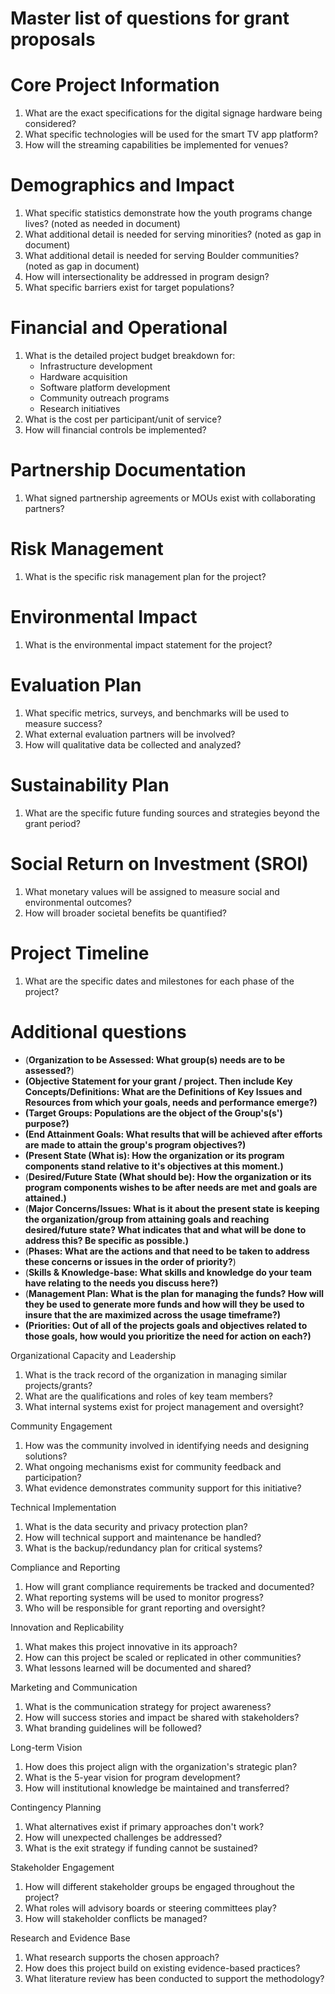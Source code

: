 # Master list of questions for grant proposals

# Core Project Information

1. What are the exact specifications for the digital signage hardware being considered?
2. What specific technologies will be used for the smart TV app platform?
3. How will the streaming capabilities be implemented for venues?

# Demographics and Impact

1. What specific statistics demonstrate how the youth programs change lives? (noted as needed in document)
2. What additional detail is needed for serving minorities? (noted as gap in document)
3. What additional detail is needed for serving Boulder communities? (noted as gap in document)
4. How will intersectionality be addressed in program design?
5. What specific barriers exist for target populations?

# Financial and Operational

1. What is the detailed project budget breakdown for:
    - Infrastructure development
    - Hardware acquisition
    - Software platform development
    - Community outreach programs
    - Research initiatives
2. What is the cost per participant/unit of service?
3. How will financial controls be implemented?

# Partnership Documentation

1. What signed partnership agreements or MOUs exist with collaborating partners?

# Risk Management

1. What is the specific risk management plan for the project?

# Environmental Impact

1. What is the environmental impact statement for the project?

# Evaluation Plan

1. What specific metrics, surveys, and benchmarks will be used to measure success?
2. What external evaluation partners will be involved?
3. How will qualitative data be collected and analyzed?

# Sustainability Plan

1. What are the specific future funding sources and strategies beyond the grant period?

# Social Return on Investment (SROI)

1. What monetary values will be assigned to measure social and environmental outcomes?
2. How will broader societal benefits be quantified?

# Project Timeline

1. What are the specific dates and milestones for each phase of the project?

# Additional questions

- (**Organization to be Assessed: What group(s) needs are to be assessed?**)
- **(Objective Statement for your grant / project. Then include Key Concepts/Definitions: What are the Definitions of Key Issues and Resources from which your goals, needs and performance emerge?)**
- **(Target Groups: Populations are the object of the Group's(s') purpose?)**
- **(End Attainment Goals: What results that will be achieved after efforts are made to attain the group's program objectives?)**
- **(Present State (What is): How the organization or its program components stand relative to it's objectives at this moment.)**
- (**Desired/Future State (What should be): How the organization or its program components wishes to be after needs are met and goals are attained.)**
- (**Major Concerns/Issues: What is it about the present state is keeping the organization/group from attaining goals and reaching desired/future state? What indicates that and what will be done to address this?  Be specific as possible.)**
- (**Phases: What are the actions and that need to be taken to address these concerns or issues in the order of priority?**)
- (**Skills & Knowledge-base: What skills and knowledge do your team have relating to the needs you discuss here?)**
- (**Management Plan: What is the plan for managing the funds? How will they be used to generate more funds and how will they be used to insure that the are maximized across the usage timeframe?)**
- **(Priorities: Out of all of the projects goals and objectives related to those goals, how would you prioritize the need for action on each?)**

Organizational Capacity and Leadership

1. What is the track record of the organization in managing similar projects/grants?
2. What are the qualifications and roles of key team members?
3. What internal systems exist for project management and oversight?

Community Engagement

1. How was the community involved in identifying needs and designing solutions?
2. What ongoing mechanisms exist for community feedback and participation?
3. What evidence demonstrates community support for this initiative?

Technical Implementation

1. What is the data security and privacy protection plan?
2. How will technical support and maintenance be handled?
3. What is the backup/redundancy plan for critical systems?

Compliance and Reporting

1. How will grant compliance requirements be tracked and documented?
2. What reporting systems will be used to monitor progress?
3. Who will be responsible for grant reporting and oversight?

Innovation and Replicability

1. What makes this project innovative in its approach?
2. How can this project be scaled or replicated in other communities?
3. What lessons learned will be documented and shared?

Marketing and Communication

1. What is the communication strategy for project awareness?
2. How will success stories and impact be shared with stakeholders?
3. What branding guidelines will be followed?

Long-term Vision

1. How does this project align with the organization's strategic plan?
2. What is the 5-year vision for program development?
3. How will institutional knowledge be maintained and transferred?

Contingency Planning

1. What alternatives exist if primary approaches don't work?
2. How will unexpected challenges be addressed?
3. What is the exit strategy if funding cannot be sustained?

Stakeholder Engagement

1. How will different stakeholder groups be engaged throughout the project?
2. What roles will advisory boards or steering committees play?
3. How will stakeholder conflicts be managed?

Research and Evidence Base

1. What research supports the chosen approach?
2. How does this project build on existing evidence-based practices?
3. What literature review has been conducted to support the methodology?